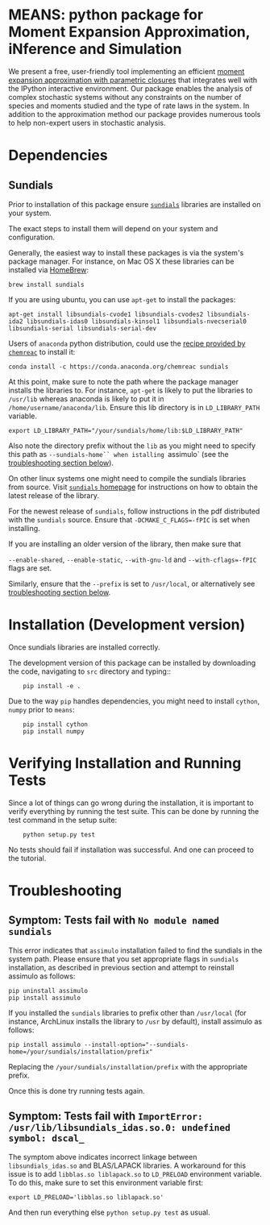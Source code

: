 MEANS: python package for Moment Expansion Approximation, iNference and Simulation
==========

We present a free, user-friendly tool implementing an efficient [moment expansion approximation with parametric closures](http://scitation.aip.org/content/aip/journal/jcp/138/17/10.1063/1.4802475) that integrates well with the IPython interactive environment. Our package enables the analysis of complex stochastic systems without any constraints on the number of species and moments studied and the type of rate laws in the system. In addition to the approximation method our package provides numerous tools to help non-expert users in stochastic analysis.

Dependencies
==============

Sundials
--------------
Prior to installation of this package ensure [`sundials`](https://computation.llnl.gov/casc/sundials/main.html)
libraries are installed on your system.

The exact steps to install them will depend on your system and configuration.

Generally, the easiest way to install these packages is via the system's package manager.
For instance, on Mac OS X these libraries can be installed via [HomeBrew](http://brew.sh/):

    brew install sundials

If you are using ubuntu, you can use `apt-get` to install the packages:

    apt-get install libsundials-cvode1 libsundials-cvodes2 libsundials-ida2 libsundials-idas0 libsundials-kinsol1 libsundials-nvecserial0 libsundials-serial libsundials-serial-dev

Users of `anaconda` python distribution, could use the [recipe provided by `chemreac`](https://anaconda.org/chemreac/sundials) to install it:

    conda install -c https://conda.anaconda.org/chemreac sundials

At this point, make sure to note the path where the package manager installs the libraries to.
For instance, `apt-get` is likely to put the libraries to `/usr/lib` whereas anaconda is likely to put it in `/home/username/anaconda/lib`. Ensure this lib directory is in `LD_LIBRARY_PATH` variable.

    export LD_LIBRARY_PATH="/your/sundials/home/lib:$LD_LIBRARY_PATH"

Also note the directory prefix without the `lib` as you might need to specify this path as `--sundials-home`` when istalling `assimulo` (see the [troubleshooting section below](#symptom-tests-fail-with-no-module-named-sundials)).

On other linux systems one might need to compile the sundials libraries from source.
Visit [`sundials` homepage](https://computation.llnl.gov/casc/sundials/download/download.php) for 
instructions on how to obtain the latest release of the library.

For the newest release of `sundials`, follow instructions in the pdf distributed with the `sundials` source.
Ensure that `-DCMAKE_C_FLAGS=-fPIC` is set when installing.

If you are installing an older version of the library, then make sure that

`--enable-shared`, `--enable-static`, `--with-gnu-ld` 
and `--with-cflags=-fPIC` flags are set.
 
Similarly, ensure that the `--prefix` is set to `/usr/local`, or alternatively see [troubleshooting section below](#symptom-tests-fail-with-no-module-named-sundials).

Installation (Development version)
============

Once sundials libraries are installed correctly.

The development version of this package can be installed by downloading the code, navigating to `src`
directory and typing::
```
    pip install -e .
```

Due to the way ``pip`` handles dependencies, you might need to install ``cython``, ``numpy`` prior to `means`:

```
    pip install cython
    pip install numpy
```

Verifying Installation and Running Tests
==============

Since a lot of things can go wrong during the installation, it is important to verify everything by running the test suite.
This can be done by running the test command in the setup suite:

```
    python setup.py test
```

No tests should fail if installation was successful. And one can proceed to the tutorial.

Troubleshooting
===================

Symptom: Tests fail with `No module named sundials`
---------------------------------------------
This error indicates that `assimulo` installation failed to find the sundials in the system path.
Please ensure that you set appropriate flags in `sundials` installation, as described in previous section and attempt
to reinstall assimulo as follows:

```
pip uninstall assimulo
pip install assimulo
```

If you installed the `sundials` libraries to prefix other than `/usr/local` (for instance, 
ArchLinux installs the library to `/usr` by default), install assimulo as follows:

```
pip install assimulo --install-option="--sundials-home=/your/sundials/installation/prefix"
```
Replacing the `/your/sundials/installation/prefix` with the appropriate prefix.

Once this is done try running tests again.

Symptom: Tests fail with `ImportError: /usr/lib/libsundials_idas.so.0: undefined symbol: dscal_`
------------------------------------------------------------------------------------------------
The symptom above indicates incorrect linkage between `libsundials_idas.so` and BLAS/LAPACK libraries.
A workaround for this issue is to add `libblas.so liblapack.so` to `LD_PRELOAD` environment variable.
To do this, make sure to set this environment variable first:

```
export LD_PRELOAD='libblas.so liblapack.so'
```

And then run everything else `python setup.py test` as usual.
